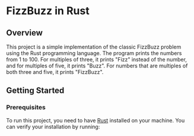 # FizzBuzz in Rust

## Overview

This project is a simple implementation of the classic FizzBuzz problem using the Rust programming language. The program prints the numbers from 1 to 100. For multiples of three, it prints "Fizz" instead of the number, and for multiples of five, it prints "Buzz". For numbers that are multiples of both three and five, it prints "FizzBuzz".

## Getting Started

### Prerequisites

To run this project, you need to have [Rust](https://www.rust-lang.org/tools/install) installed on your machine. You can verify your installation by running:

